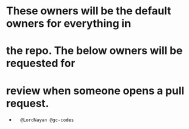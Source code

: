 # These owners will be the default owners for everything in
# the repo. The below owners will be requested for
# review when someone opens a pull request.
*       @LordNayan @gc-codes


